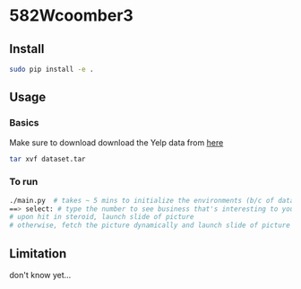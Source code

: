 # 582Wcoomber3

## Install
```bash
sudo pip install -e .
```

## Usage
### Basics

Make sure to download download the Yelp data from [here](LINK)
```bash
tar xvf dataset.tar 
```
### To run
```bash
./main.py  # takes ~ 5 mins to initialize the environments (b/c of datasize)
==> select: # type the number to see business that's interesting to you
# upon hit in steroid, launch slide of picture
# otherwise, fetch the picture dynamically and launch slide of picture afterward.
```

## Limitation
don't know yet...

